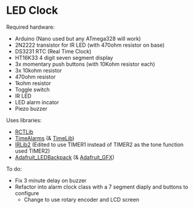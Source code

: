 # LED Clock

Required hardware:
- Arduino (Nano used but any ATmega328 will work)
- 2N2222  transistor for IR LED (with 470ohm resistor on base)
- DS3231 RTC (Real Time Clock)
- HT16K33 4 digit seven segment display
- 3x momentary push buttons (with 10Kohm resistor each)
- 3x 10kohm resistor
- 470ohm resistor
- 1kohm resistor
- Toggle switch
- IR LED
- LED alarm incator
- Piezo buzzer

Uses libraries:
- [RCTLib](https://github.com/adafruit/RTClib)
- [TimeAlarms](https://github.com/PaulStoffregen/TimeAlarms) (& [TimeLib](https://github.com/PaulStoffregen/Time))
- [IRLib2](https://github.com/cyborg5/IRLib2) (Edited to use TIMER1 instead of TIMER2 as the tone function used TIMER2)
- [Adafruit_LEDBackpack](https://github.com/adafruit/Adafruit_LED_Backpack) (& [Adafruit_GFX](https://github.com/adafruit/Adafruit-GFX-Library))

To do:
- Fix 3 minute delay on buzzer
- Refactor into alarm clock class with a 7 segment diaply and buttons to configure
  - Change to use rotary encoder and LCD screen
